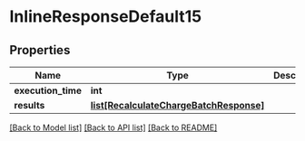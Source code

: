 # InlineResponseDefault15

## Properties
Name | Type | Description | Notes
------------ | ------------- | ------------- | -------------
**execution_time** | **int** |  | 
**results** | [**list[RecalculateChargeBatchResponse]**](RecalculateChargeBatchResponse.md) |  | 

[[Back to Model list]](../README.md#documentation-for-models) [[Back to API list]](../README.md#documentation-for-api-endpoints) [[Back to README]](../README.md)

